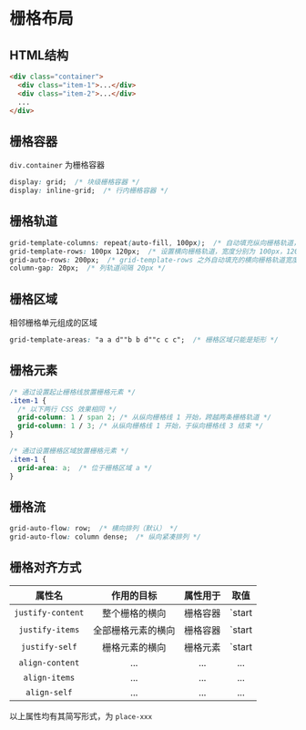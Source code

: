 # 栅格布局

## HTML结构
```html
<div class="container">
  <div class="item-1">...</div>
  <div class="item-2">...</div>
  ...
</div>
```

## 栅格容器
`div.container` 为栅格容器
```css
display: grid;  /* 块级栅格容器 */
display: inline-grid;  /* 行内栅格容器 */
```

## 栅格轨道
```css
grid-template-columns: repeat(auto-fill, 100px);  /* 自动填充纵向栅格轨道，宽为 100px */
grid-template-rows: 100px 120px;  /* 设置横向栅格轨道，宽度分别为 100px，120px */
grid-auto-rows: 200px;  /* grid-template-rows 之外自动填充的横向栅格轨道宽度 */
column-gap: 20px;  /* 列轨道间隔 20px */
```

## 栅格区域
相邻栅格单元组成的区域
```css
grid-template-areas: "a a d""b b d""c c c";  /* 栅格区域只能是矩形 */
```

## 栅格元素
```css
/* 通过设置起止栅格线放置栅格元素 */
.item-1 {
  /* 以下两行 CSS 效果相同 */
  grid-column: 1 / span 2; /* 从纵向栅格线 1 开始，跨越两条栅格轨道 */
  grid-column: 1 / 3; /* 从纵向栅格线 1 开始，于纵向栅格线 3 结束 */
}

/* 通过设置栅格区域放置栅格元素 */
.item-1 {
  grid-area: a;  /* 位于栅格区域 a */
}
```

## 栅格流
```css
grid-auto-flow: row;  /* 横向排列（默认） */
grid-auto-flow: column dense;  /* 纵向紧凑排列 */
```

## 栅格对齐方式
| 属性名 | 作用的目标 | 属性用于 | 取值 |
| :---: | :---: | :---: | :---: |
| `justify-content` | 整个栅格的横向 | 栅格容器 | `start | center | end | stretch | space-around | space-between | space-evenly` |
| `justify-items` | 全部栅格元素的横向 | 栅格容器 | `start | center | end | stretch` |
| `justify-self` | 栅格元素的横向 | 栅格元素 | `start | center | end | stretch` |
| `align-content` | ... | ... | ... |
| `align-items` | ... | ... | ... |
| `align-self` | ... | ... | ... |
以上属性均有其简写形式，为 `place-xxx`
